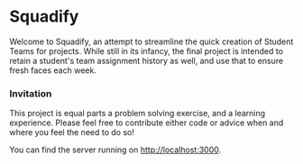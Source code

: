 # Squadify 

Welcome to Squadify, an attempt to streamline the quick creation of Student Teams for projects. While still in its infancy, the final project is intended to retain a student's team assignment history as well, and use that to ensure fresh faces each week.


### Invitation
This project is equal parts a problem solving exercise, and a learning experience. Please feel free to contribute either code or advice when and where you feel the need to do so!


You can find the server running on [http://localhost:3000](http://localhost:3000).

